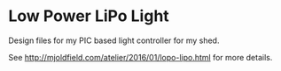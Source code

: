 Low Power LiPo Light
====================

Design files for my PIC based light controller for my shed.

See http://mjoldfield.com/atelier/2016/01/lopo-lipo.html for more details.